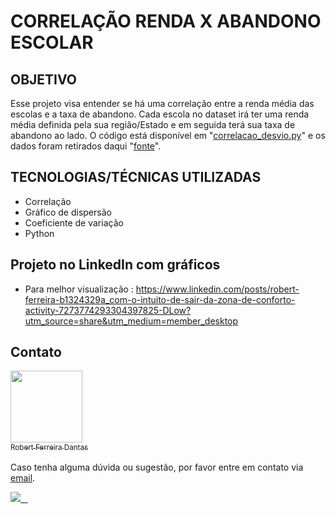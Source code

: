 # CORRELAÇÃO RENDA X ABANDONO ESCOLAR

## OBJETIVO
Esse projeto visa entender se há uma correlação entre a renda média das escolas e a taxa de abandono. Cada escola no dataset irá ter uma renda média definida pela sua região/Estado e em seguida terá sua taxa de abandono ao lado. O código está disponível em "[correlacao_desvio.py](https://github.com/RobertFerreiraDantas/Correlacao-Renda-X-Abandono-escolar/blob/main/correlacao_desvio.py)" e os dados foram retirados daqui "[fonte](https://www.kaggle.com/datasets/joaoassaoka/taxa-de-abandono-escolar-por-renda-mdia-brasil)".

## TECNOLOGIAS/TÉCNICAS UTILIZADAS
- Correlação
- Gráfico de dispersão
- Coeficiente de variação
- Python

## Projeto no LinkedIn com gráficos
- Para melhor visualização : https://www.linkedin.com/posts/robert-ferreira-b1324329a_com-o-intuito-de-sair-da-zona-de-conforto-activity-7273774293304397825-DLow?utm_source=share&utm_medium=member_desktop



## Contato

[<img src="https://avatars.githubusercontent.com/u/107763276?v=4" width=115> <br> <sub>Robert Ferreira Dantas</sub>](https://github.com/RobertFerreiraDantas)  
<br>
Caso tenha alguma dúvida ou sugestão, por favor entre em contato via [email](mailto:robertferreira1198@gmail.com).

<div>
  <a href="https://www.linkedin.com/in/robert-ferreira-b1324329a/" target="_blank">
    <img src="https://img.shields.io/badge/-LinkedIn-%230077B5?style=for-the-badge&logo=linkedin&logoColor=white" target="_blank">
  </a>
</div>
